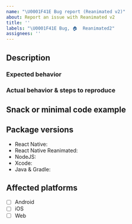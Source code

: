 ```yaml
---
name: "\U0001F41E Bug report (Reanimated v2)"
about: Report an issue with Reanimated v2
title: ''
labels: "\U0001F41E Bug, 🏠  Reanimated2"
assignees: ''
---
```


<!--
NOTE: please submit only bug reports here, any new questions or feature requests should be submitted in Discussions:
https://github.com/software-mansion/react-native-reanimated/discussions
 -->

## Description

<!--
Tell us what's happening here.
-->

### Expected behavior

### Actual behavior & steps to reproduce 

## Snack or minimal code example

<!--
Please provide a minimal code example that reproduces the issue in [Snack](https://snack.expo.io/) or link to the Github repository.
Here are some tips for providing a minimal example: [https://stackoverflow.com/help/mcve](https://stackoverflow.com/help/mcve).
-->

## Package versions

<!--
Fill in your Reanimated and React Native versions below.

List other libraries if relevant.
-->

- React Native:
- React Native Reanimated:
- NodeJS:
- Xcode:
- Java & Gradle:

## Affected platforms

- [ ] Android
- [ ] iOS
- [ ] Web